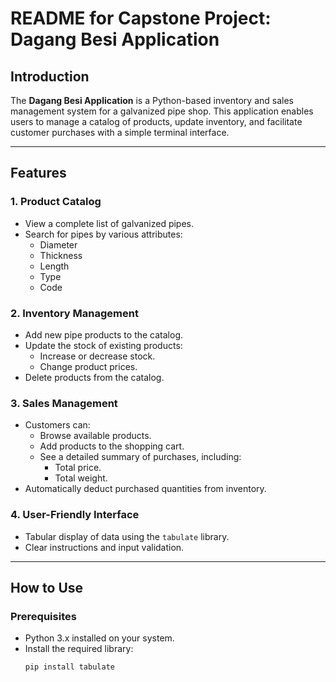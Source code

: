 # README for Capstone Project: Dagang Besi Application

## Introduction

The **Dagang Besi Application** is a Python-based inventory and sales management system for a galvanized pipe shop. This application enables users to manage a catalog of products, update inventory, and facilitate customer purchases with a simple terminal interface.

---

## Features

### 1. **Product Catalog**
- View a complete list of galvanized pipes.
- Search for pipes by various attributes:
  - Diameter
  - Thickness
  - Length
  - Type
  - Code

### 2. **Inventory Management**
- Add new pipe products to the catalog.
- Update the stock of existing products:
  - Increase or decrease stock.
  - Change product prices.
- Delete products from the catalog.

### 3. **Sales Management**
- Customers can:
  - Browse available products.
  - Add products to the shopping cart.
  - See a detailed summary of purchases, including:
    - Total price.
    - Total weight.
- Automatically deduct purchased quantities from inventory.

### 4. **User-Friendly Interface**
- Tabular display of data using the `tabulate` library.
- Clear instructions and input validation.

---

## How to Use

### Prerequisites
- Python 3.x installed on your system.
- Install the required library:
  ```bash
  pip install tabulate
